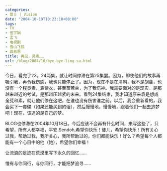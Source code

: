 ```yaml
---
categories:
- 景彡 | Vision
date: "2004-10-19T10:23:18+08:00"
tags:
- TV
- 伍宇娟
- 孟飞
- 电视剧
- 雪山飞狐
- 龚慈恩
title: 再见，灵素……
url: /blog/2004/10/bye-bye-ling-su.html
---
```

今日，看完了23，24两集，就让时间停滞在第25集罢。因为，即使他们的故事再吸引我，再令我伤感，我也只能停止了。因为，现在不是在清朝，我不是胡斐，也没有一个程灵素，袁紫衣，甚至苗若兰，为了我伤神。我需要面对的是现实，是那越来越近的考试，是那越压越紧的未来。看到24集结束，我才知道原来袁是想成全斐和素，就让他们停在这吧，在谁也没有伤害谁之前。以后，我会重新看的，我会买下一套碟（如果还能买到的话），然后慢慢地，慢慢地，跟着他们一起去追梦吧！现在，该追的是自己的梦。

BLOG也停滞在2004年10月18日。今后应该不会再有什么时间，来写这些了，只希望，所有人都幸福，平安.Sendoh,希望你快乐！徒儿，希望你快乐！所有关心过我，帮助过我，我所关心，我所帮助过的，你们都能快乐！好么？希望每个人都能有一个心目中的他（她），希望你们幸福！

让流浪的足迹在荒漠里写下永久的回忆……

惟有与你同行，与你同行，才能把梦追寻……
